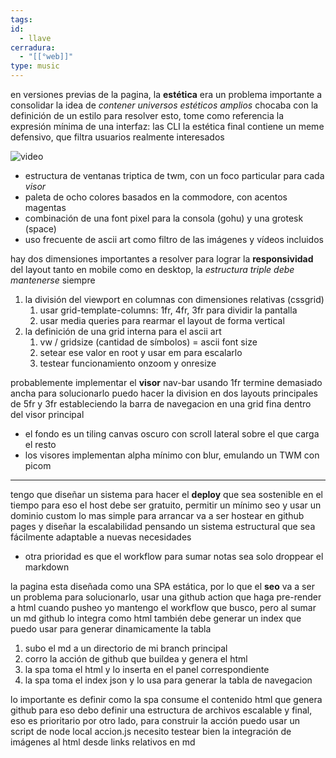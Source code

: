 ```yaml
---
tags:
id:
  - llave
cerradura:
  - "[[°web]]"
type: music
---
```

en versiones previas de la pagina, la **estética** era un problema importante a consolidar
la idea de *contener universos estéticos amplios* chocaba con la definición de un estilo
para resolver esto, tome como referencia la expresión mínima de una interfaz: las CLI
la estética final contiene un meme defensivo, que filtra usuarios realmente interesados

![video](https://youtu.be/n33H_ItMbaI?si=SRBD-nIJPOEPXlR3)

- estructura de ventanas triptica de twm, con un foco particular para cada *visor*
- paleta de ocho colores basados en la commodore, con acentos magentas
- combinación de una font pixel para la consola (gohu) y una grotesk (space)
- uso frecuente de ascii art como filtro de las imágenes y vídeos incluidos

hay dos dimensiones importantes a resolver para lograr la **responsividad** del layout
tanto en mobile como en desktop, la *estructura triple debe mantenerse* siempre

1. la división del viewport en columnas con dimensiones relativas (cssgrid)
	1. usar grid-template-columns: 1fr, 4fr, 3fr para dividir la pantalla
	2. usar media queries para rearmar el layout de forma vertical
2. la definición de una grid interna para el ascii art
	1. vw / gridsize (cantidad de símbolos) = ascii font size
	2. setear ese valor en root y usar em para escalarlo
	3. testear funcionamiento onzoom y onresize

probablemente implementar el **visor** nav-bar usando 1fr termine demasiado ancha
para solucionarlo puedo hacer la division en dos layouts principales de 5fr y 3fr
estableciendo la barra de navegacion en una grid fina dentro del visor principal

- el fondo es un tiling canvas oscuro con scroll lateral sobre el que carga el resto
- los visores implementan alpha mínimo con blur, emulando un TWM con picom
___
tengo que diseñar un sistema para hacer el **deploy** que sea sostenible en el tiempo
para eso el host debe ser gratuito, permitir un mínimo seo y usar un dominio custom
lo mas simple para arrancar va a ser hostear en github pages y diseñar la escalabilidad
pensando un sistema estructural que sea fácilmente adaptable a nuevas necesidades

- otra prioridad es que el workflow para sumar notas sea solo droppear el markdown

la pagina esta diseñada como una SPA estática, por lo que el **seo** va a ser un problema
para solucionarlo, usar una github action que haga pre-render a html cuando pusheo
yo mantengo el workflow que busco, pero al sumar un md github lo integra como html
también debe generar un index que puedo usar para generar dinamicamente la tabla

1. subo el md a un directorio de mi branch principal
2. corro la acción de github que buildea y genera el html
3. la spa toma el html y lo inserta en el panel correspondiente
4. la spa toma el index json y lo usa para generar la tabla de navegacion

lo importante es definir como la spa consume el contenido html que genera github
para eso debo definir una estructura de archivos escalable y final, eso es prioritario
por otro lado, para construir la acción puedo usar un script de node local accion.js
necesito testear bien la integración de imágenes al html desde links relativos en md